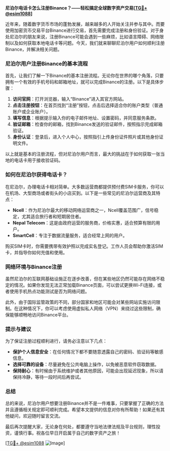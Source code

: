 **尼泊尔电话卡怎么注册Binance？——轻松搞定全球数字资产交易[[TG💪+ @esim1088](https://t.me/s/esim1088)]**

近年来，随着数字货币市场的蓬勃发展，越来越多的人开始关注并参与其中。而要使用加密货币交易平台Binance进行交易，首先需要完成注册和身份验证。对于身处尼泊尔的朋友来说，注册Binance可能会遇到一些麻烦，比如语言障碍、网络限制以及如何获取本地电话卡等问题。今天，我们就来聊聊尼泊尔用户如何顺利注册Binance，并解决相关问题。

### 尼泊尔用户注册Binance的基本流程

首先，让我们了解一下Binance的基本注册流程。无论你在世界的哪个角落，只要拥有一个有效的手机号码和邮箱地址，就可以完成Binance的注册。以下是具体步骤：

1. **访问官网**：打开浏览器，输入“Binance”进入其官方网站。
2. **点击注册按钮**：在首页找到“注册”按钮，点击后选择适合你的账户类型（普通账户或企业账户）。
3. **填写信息**：根据提示输入你的电子邮件地址、设置密码，并同意服务条款。
4. **验证邮箱**：检查你的邮箱，找到Binance发送的验证邮件，按照指示完成邮箱验证。
5. **身份认证**：登录后，进入个人中心，按照指引上传身份证件照片或其他身份证明文件。

以上就是基本的注册流程，但对尼泊尔用户而言，最大的挑战在于如何获取一张当地的电话卡用于接收验证码。

### 如何在尼泊尔获得电话卡？

在尼泊尔，办理电话卡相对简单。大多数运营商都提供预付费SIM卡服务，你可以在机场、大型商场或者街头的小店买到。以下是一些常见的尼泊尔运营商及其特点：

- **Ncell**：作为尼泊尔最大的移动网络运营商之一，Ncell覆盖范围广，信号稳定，尤其适合旅行者和短期居住者。
- **Nepal Telecom**：这是由政府运营的服务商，价格实惠，适合预算有限的用户。
- **SmartCell**：专注于数据流量服务，适合经常上网的用户。

购买SIM卡时，你需要携带有效护照以完成实名登记。工作人员会帮助你激活SIM卡，并指导你如何充值和使用。

### 网络环境与Binance注册

虽然尼泊尔的互联网基础设施正在逐步改善，但在某些地区仍然可能存在网络不稳定的情况。如果你发现无法正常加载Binance页面，可以尝试更换Wi-Fi连接，或者使用手机热点功能测试是否为网络问题。

此外，由于国际监管政策的不同，部分国家和地区可能会对某些网站实施访问限制。在这种情况下，你可以考虑使用虚拟私人网络（VPN）来绕过这些限制，确保能够顺畅地访问Binance平台。

### 提示与建议

为了保证注册过程顺利进行，请务必注意以下几点：
- **保护个人信息安全**：在任何情况下都不要随意透露自己的密码、验证码等敏感信息。
- **选择可靠的设备**：尽量避免在公共电脑上操作，以免被恶意软件窃取数据。
- **保持耐心**：有时候由于系统维护或者其他原因，可能会出现延迟现象，所以请保持冷静，等待一段时间后再尝试。

### 总结

总的来说，尼泊尔用户想要注册Binance并不是一件难事，只要掌握了正确的方法并且遵循相关规定即可顺利完成。希望本文提供的信息对你有所帮助！如果还有其他疑问，欢迎随时留言交流。

最后再次提醒大家，无论身在何处，都要遵守当地法律法规及平台规则，理性投资，谨慎行事。祝各位早日开启属于自己的数字资产之旅！

[[TG💪+ @esim1088](https://t.me/s/esim1088) ![Image](https://i.postimg.cc/4NQfJmqS/Snipaste-2025-05-13-00-14-12.png)]